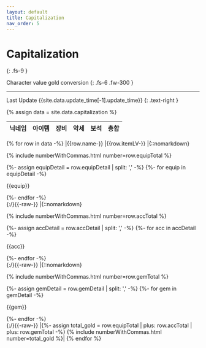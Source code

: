 ```yaml
---
layout: default
title: Capitalization
nav_order: 5
---
```


# Capitalization
{: .fs-9 }

Character value gold conversion
{: .fs-6 .fw-300 }

---

Last Update {{site.data.update_time[-1].update_time}}
{: .text-right }

{% assign data = site.data.capitalization %}

| 닉네임 | 아이템 | 장비 | 악세 | 보석 | 총합 |
|:-|:-:|:-:|:-:|:-:|:-:|
{% for row in data -%}
|{{row.name-}}
|{{row.itemLV-}}
|{::nomarkdown}<p>{% include numberWithCommas.html number=row.equipTotal %}</p><div class="detail">
{%- assign equipDetail = row.equipDetail | split: ',' -%}
{%- for equip in equipDetail -%}
<p>{{equip}}</p>
{%- endfor -%}</div>{:/}{{-raw-}}
|{::nomarkdown}<p>{% include numberWithCommas.html number=row.accTotal %}</p><div class="detail">
{%- assign accDetail = row.accDetail | split: ',' -%}
{%- for acc in accDetail -%}
<p>{{acc}}</p>
{%- endfor -%}</div>{:/}{{-raw-}}
|{::nomarkdown}<p>{% include numberWithCommas.html number=row.gemTotal %}</p><div class="detail">
{%- assign gemDetail = row.gemDetail | split: ',' -%}
{%- for gem in gemDetail -%}
<p>{{gem}}</p>
{%- endfor -%}</div>{:/}{{-raw-}}
|{%- assign total_gold = row.equipTotal | plus: row.accTotal | plus: row.gemTotal -%}
{% include numberWithCommas.html number=total_gold %}|
{% endfor %}
